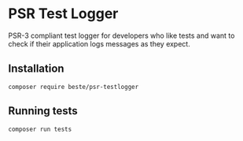 # PSR Test Logger

PSR-3 compliant test logger for developers who like tests and want to check if their application logs messages as they expect.

## Installation

```shell
composer require beste/psr-testlogger
```

## Running tests

```shell
composer run tests
```
